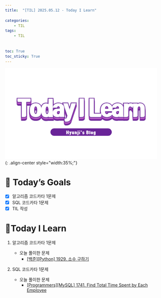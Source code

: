 ```yaml
---
title:  "[TIL] 2025.05.12 - Today I Learn" 

categories: 
    - TIL
tags: 
    - TIL


toc: True
toc_sticky: True
---
```


![TIL](/assets/images/TIL3.png){: .align-center style="width:35%;"}


# 🎯 Today’s Goals
- [x] 알고리즘 코드카타 1문제
- [x] SQL 코드카타 1문제
- [x] TIL 작성

# 👀Today I Learn
1. 알고리즘 코드카타 1문제

   - 오늘 풀이한 문제
     - [[백준][Python] 1929. 소수 구하기](https://hzi09.github.io/python_boj/python_1929/)

2. SQL 코드카타 1문제

   - 오늘 풀이한 문제
     - [[Programmers][MySQL] 1741. Find Total Time Spent by Each Employee](https://hzi09.github.io/mysql_leetcode/lc_sql_1741)

